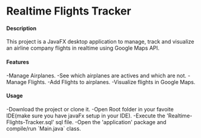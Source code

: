 <h1>Realtime Flights Tracker</h1>
<h4>Description</h4>
This project is a JavaFX desktop application to manage, track and visualize an airline company flights in realtime using Google Maps API.
<h4>Features</h4>
-Manage Airplanes.
-See which airplanes are actives and which are not.
-Manage Flights.
-Add Flights to airplanes.
-Visualize flights in Google Maps.
<h4>Usage</h4>
-Download the project or clone it.
-Open Root folder in your favoite IDE(make sure you have javaFx setup in your IDE).
-Execute the 'Realtime-Flights-Tracker.sql' sql file.
-Open the 'application' package and compile/run `Main.java` class.
